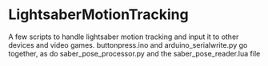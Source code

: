 # LightsaberMotionTracking
A few scripts to handle lightsaber motion tracking and input it to other devices and video games.
buttonpress.ino and arduino_serialwrite.py go together,
as do saber_pose_processor.py and the saber_pose_reader.lua file
